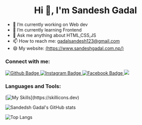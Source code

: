  <h1 align="center">Hi 👋, I'm Sandesh Gadal</h1>

- 🔭 I’m currently working on Web dev 
- 🌱 I’m currently learning Frontend
- 💬 Ask me anything about HTML,CSS,JS 
- 📫 How to reach me: gadalsandesh123@gmail.com
- 😄 My website: [(https://www.sandeshgadal.com.np/)](https://www.sandeshgadal.com.np/)
  
### Connect with me:
<div id="badges">
  <a href="https://github.com/Sandesh-Gadal">
    <img src="https://img.shields.io/badge/Github-white?style=for-the-badge&logo=Github&logoColor=black" alt="Github Badge"/>
  </a>
 
  </a>
   <a href="https://www.instagram.com/gadal.sandesh/">
    <img src="https://img.shields.io/badge/Instagram-purple?style=for-the-badge&logo=instagram&logoColor=white" alt="Instagram Badge"/>
  </a>
   <a href="https://www.facebook.com/sandesh.gadal.79/">
    <img src="https://img.shields.io/badge/Facebook-blue?style=for-the-badge&logo=facebook&logoColor=white" alt="Facebook Badge"/>
  </a>
  <a href="https://www.linkedin.com/in/sandesh-gadal-743560293">
<img src="https://img.shields.io/badge/LinkedIn-blue?style=for-the-badge&logo=linkedin&logoColor=white%22%20alt=%22LinkedIn%20Badge"/>
  </a>
</div>

### Languages and Tools:
[![My Skills](https://skillicons.dev/icons?i=c,cpp,dotnet,java,html,css,js,react,php,tailwind,postman,vite,github,git,gitlab,vscode,figma,)](https://skillicons.dev)

![Sandedsh Gadal's GitHub stats](https://github-readme-stats.vercel.app/api?username=Sandesh-Gadal&show_icons=true&theme=dark)

![Top Langs](https://github-readme-stats.vercel.app/api/top-langs/?username=Sandesh-Gadal&theme=dark&count=8)


<br>

